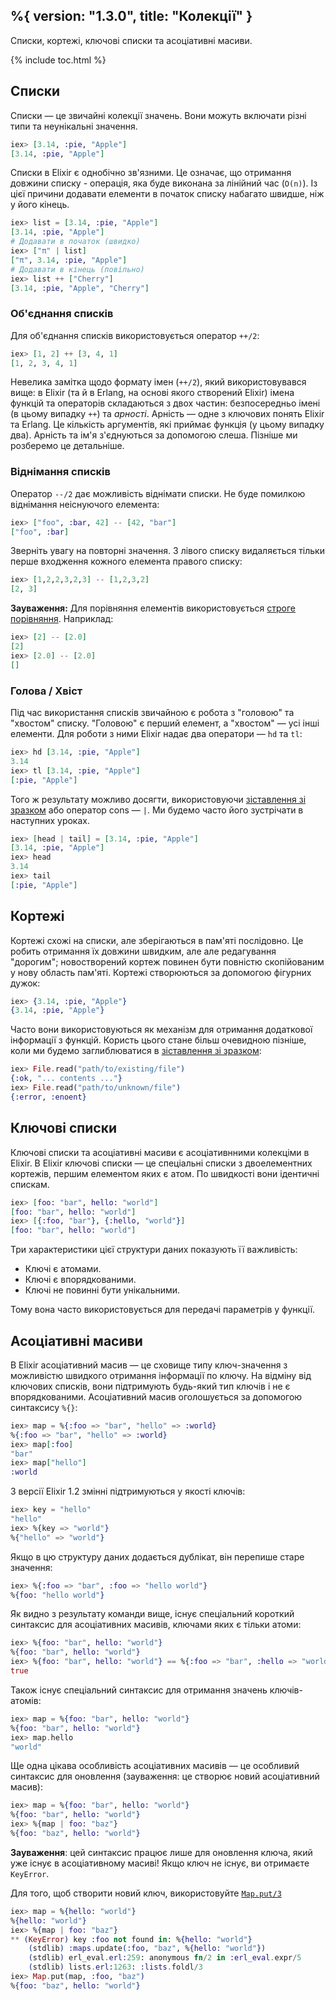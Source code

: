 %{
  version: "1.3.0",
  title: "Колекції"
}
---

Списки, кортежі, ключові списки та асоціативні масиви.

{% include toc.html %}

## Списки
Списки &mdash; це звичайні колекції значень. 
Вони можуть включати різні типи та неунікальні значення.

```elixir
iex> [3.14, :pie, "Apple"]
[3.14, :pie, "Apple"]
```

Списки в Elixir є однобічно зв'язними.
Це означає, що отримання довжини списку - операція, яка буде виконана за лінійний час (`O(n)`).
Із цієї причини додавати елементи в початок списку набагато швидше, ніж у його кінець.

```elixir
iex> list = [3.14, :pie, "Apple"]
[3.14, :pie, "Apple"]
# Додавати в початок (швидко)
iex> ["π" | list]
["π", 3.14, :pie, "Apple"]
# Додавати в кінець (повільно)
iex> list ++ ["Cherry"]
[3.14, :pie, "Apple", "Cherry"]
```

### Об'єднання списків

Для об'єднання списків використовується оператор `++/2`:

```elixir
iex> [1, 2] ++ [3, 4, 1]
[1, 2, 3, 4, 1]
```

Невелика замітка щодо формату імен (`++/2`), який використовувався вище: в
Elixir (та й в Erlang, на основі якого створений Elixir) імена функцій та
операторів складаються з двох частин: безпосередньо імені (в цьому випадку `++`)
та _арності_. Арність &mdash; одне з ключових понять Elixir та Erlang. Це
кількість аргументів, які приймає функція (у цьому випадку два). Арність та ім'я
з'єднуються за допомогою слешa. Пізніше ми розберемо це детальніше.

### Віднімання списків

Оператор `--/2` дає можливість віднімати списки. Не буде помилкою віднімання неіснуючого елемента:

```elixir
iex> ["foo", :bar, 42] -- [42, "bar"]
["foo", :bar]
```

Зверніть увагу на повторні значення. 
З лівого списку видаляється тільки перше входження кожного елемента правого списку:

```elixir
iex> [1,2,2,3,2,3] -- [1,2,3,2]
[2, 3]
```

**Зауваження:** Для порівняння елементів використовується [строге порівняння](../basics#Порівняння). 
Наприклад:
```elixir
iex> [2] -- [2.0]
[2]
iex> [2.0] -- [2.0]
[]
```

### Голова / Хвіст

Під час використання списків звичайною є робота з "головою" та "хвостом" списку.
"Головою" є перший елемент, а "хвостом" &mdash; усі інші елементи.
Для роботи з ними Elixir надає два оператори &mdash; `hd` та `tl`:

```elixir
iex> hd [3.14, :pie, "Apple"]
3.14
iex> tl [3.14, :pie, "Apple"]
[:pie, "Apple"]
```

Того ж результату можливо досягти, використовуючи [зіставлення зі зразком](../pattern-matching/) 
aбо оператор cons &mdash; `|`. Ми будемо часто його зустрічати в наступних уроках.

```elixir
iex> [head | tail] = [3.14, :pie, "Apple"]
[3.14, :pie, "Apple"]
iex> head
3.14
iex> tail
[:pie, "Apple"]
```

## Кортежі

Кортежі схожі на списки, але зберігаються в пам'яті послідовно.
Це робить отримання їх довжини швидким, але але редагування "дорогим";
новостворений кортеж повинен бути повністю cкопійованим у нову область пам'яті.
Кортежі створюються за допомогою фігурних дужок:

```elixir
iex> {3.14, :pie, "Apple"}
{3.14, :pie, "Apple"}
```

Часто вони використовуються як механізм для отримання додаткової інформації з функцій. 
Користь цього стане більш очевидною пізніше, коли ми будемо заглиблюватися в 
[зіставлення зі зразком](../pattern-matching/):

```elixir
iex> File.read("path/to/existing/file")
{:ok, "... contents ..."}
iex> File.read("path/to/unknown/file")
{:error, :enoent}
```

## Ключові списки

Ключові списки та асоціативні масиви є асоціативнними колекціми в Elixir.
В Elixir ключові списки &mdash; це спеціальні списки з двоелементних кортежів, 
першим елементом яких є атом. По швидкості вони ідентичні спискам.

```elixir
iex> [foo: "bar", hello: "world"]
[foo: "bar", hello: "world"]
iex> [{:foo, "bar"}, {:hello, "world"}]
[foo: "bar", hello: "world"]
```

Три характеристики цієї структури даних показують її важливість:

+ Ключі є атомами.
+ Ключі є впорядкованими.
+ Ключі не повинні бути унікальними.

Тому вона часто використовується для передачі параметрів у функції.

## Асоціативні масиви

В Elixir асоціативний масив &mdash; це сховище типу ключ-значення з можливістю швидкого отримання 
інформації по ключу. На відміну від ключових списків, вони підтримують будь-який тип ключів і не є 
впорядкованими. Асоціативний масив оголошується за допомогою синтаксису `%{}`:

```elixir
iex> map = %{:foo => "bar", "hello" => :world}
%{:foo => "bar", "hello" => :world}
iex> map[:foo]
"bar"
iex> map["hello"]
:world
```

З версії Elixir 1.2 змінні підтримуються у якості ключів:

```elixir
iex> key = "hello"
"hello"
iex> %{key => "world"}
%{"hello" => "world"}
```

Якщо в цю структуру даних додається дублікат, він перепише старе значення:

```elixir
iex> %{:foo => "bar", :foo => "hello world"}
%{foo: "hello world"}
```

Як видно з результату команди вище, існує спеціальний короткий синтаксис для асоціативних масивів, 
ключами яких є тільки атоми:

```elixir
iex> %{foo: "bar", hello: "world"}
%{foo: "bar", hello: "world"}
iex> %{foo: "bar", hello: "world"} == %{:foo => "bar", :hello => "world"}
true
```

Також існує спеціальний синтаксис для отримання значень ключів-атомів:

```elixir
iex> map = %{foo: "bar", hello: "world"}
%{foo: "bar", hello: "world"}
iex> map.hello
"world"
```

Ще одна цікава особливість асоціативних масивів &mdash; це особливий синтаксис для оновлення 
(зауваження: це створює новий асоціативний масив):

```elixir
iex> map = %{foo: "bar", hello: "world"}
%{foo: "bar", hello: "world"}
iex> %{map | foo: "baz"}
%{foo: "baz", hello: "world"}
```

**Зауваження**: цей синтаксис працює лише для оновлення ключа, який уже існує в асоціативному 
масиві! Якщо ключ не існує, ви отримаєте `KeyError`.

Для того, щоб створити новий ключ, використовуйте [`Map.put/3`](https://hexdocs.pm/elixir/Map.html#put/3)

```elixir
iex> map = %{hello: "world"}
%{hello: "world"}
iex> %{map | foo: "baz"}
** (KeyError) key :foo not found in: %{hello: "world"}
    (stdlib) :maps.update(:foo, "baz", %{hello: "world"})
    (stdlib) erl_eval.erl:259: anonymous fn/2 in :erl_eval.expr/5
    (stdlib) lists.erl:1263: :lists.foldl/3
iex> Map.put(map, :foo, "baz")
%{foo: "baz", hello: "world"}
```
